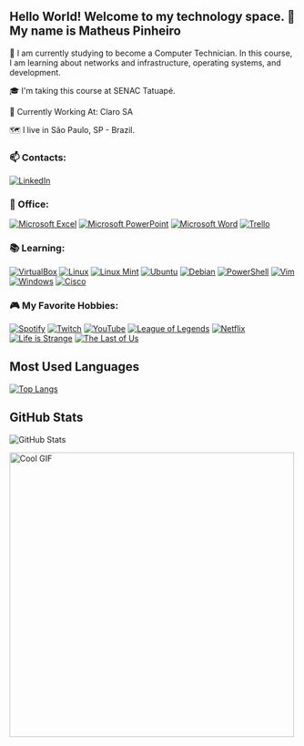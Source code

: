 ## Hello World! Welcome to my technology space. 👋 My name is Matheus Pinheiro

🌱 I am currently studying to become a Computer Technician. In this course, I am learning about networks and infrastructure, operating systems, and development.

🎓 I'm taking this course at SENAC Tatuapé.

📱 Currently Working At: Claro SA

🗺 I live in São Paulo, SP - Brazil.

### 📫 Contacts:

[![LinkedIn](https://img.shields.io/badge/-LinkedIn-0077B5?style=for-the-badge&logo=LinkedIn&logoColor=white)](in/felipe-dos-santos-aguiar-pereira-9a3a7624a)

### 🏢 Office:

[![Microsoft Excel](https://img.shields.io/badge/Microsoft%20Excel-217346?style=for-the-badge&logo=microsoft-excel&logoColor=white)](https://www.microsoft.com/pt-br/microsoft-365/excel)
[![Microsoft PowerPoint](https://img.shields.io/badge/Microsoft%20PowerPoint-B7472A?style=for-the-badge&logo=microsoft-powerpoint&logoColor=white)](https://www.microsoft.com/pt-br/microsoft-365/powerpoint)
[![Microsoft Word](https://img.shields.io/badge/Microsoft%20Word-2B579A?style=for-the-badge&logo=microsoft-word&logoColor=white)](https://www.microsoft.com/pt-br/microsoft-365/word)
[![Trello](https://img.shields.io/badge/Trello-0052CC?style=for-the-badge&logo=trello&logoColor=white)](https://trello.com)

### 📚 Learning:

[![VirtualBox](https://img.shields.io/badge/VirtualBox-183A7D?style=for-the-badge&logo=oracle&logoColor=white)](https://www.virtualbox.org)
[![Linux](https://img.shields.io/badge/Linux-FCC624?style=for-the-badge&logo=linux&logoColor=black)](https://www.linux.org)
[![Linux Mint](https://img.shields.io/badge/Linux%20Mint-87CF3D?style=for-the-badge&logo=linux-mint&logoColor=white)](https://linuxmint.com)
[![Ubuntu](https://img.shields.io/badge/Ubuntu-E95420?style=for-the-badge&logo=ubuntu&logoColor=white)](https://ubuntu.com)
[![Debian](https://img.shields.io/badge/Debian-A81D24?style=for-the-badge&logo=debian&logoColor=white)](https://www.debian.org)
[![PowerShell](https://img.shields.io/badge/PowerShell-5391FE?style=for-the-badge&logo=powershell&logoColor=white)](https://docs.microsoft.com/powershell/)
[![Vim](https://img.shields.io/badge/Vim-019733?style=for-the-badge&logo=vim&logoColor=white)](https://www.vim.org)
[![Windows](https://img.shields.io/badge/Windows-00A4EF?style=for-the-badge&logo=windows&logoColor=white)](https://www.microsoft.com/windows)
[![Cisco](https://img.shields.io/badge/Cisco-0056A0?style=for-the-badge&logo=cisco&logoColor=white)](https://www.cisco.com)

### 🎮 My Favorite Hobbies:


[![Spotify](https://img.shields.io/badge/Spotify-1DB954?style=for-the-badge&logo=spotify&logoColor=white)](https://www.spotify.com)
[![Twitch](https://img.shields.io/badge/Twitch-9146FF?style=for-the-badge&logo=twitch&logoColor=white)](https://www.twitch.tv)
[![YouTube](https://img.shields.io/badge/YouTube-FF0000?style=for-the-badge&logo=youtube&logoColor=white)](https://www.youtube.com)
[![League of Legends](https://img.shields.io/badge/League%20of%20Legends-FF4654?style=for-the-badge&logo=riot-games&logoColor=white)](https://www.leagueoflegends.com)
[![Netflix](https://img.shields.io/badge/Netflix-E50914?style=for-the-badge&logo=netflix&logoColor=white)](https://www.netflix.com)
[![Life is Strange](https://img.shields.io/badge/Life%20is%20Strange-1E90FF?style=for-the-badge&logo=life-is-strange&logoColor=white)](https://www.lifeisstrange.com)
[![The Last of Us](https://img.shields.io/badge/The%20Last%20of%20Us-0E5E6C?style=for-the-badge&logo=the-last-of-us&logoColor=white)](https://www.thelastofus.playstation.com)

## Most Used Languages
[![Top Langs](https://github-readme-stats.vercel.app/api/top-langs/?username=matheuspoliveiraa&layout=compact&theme=radical)](https://github.com/seuusuario)

## GitHub Stats
![GitHub Stats](https://github-readme-stats.vercel.app/api?username=dev-felpss&show_icons=true&theme=radical)

<img src="https://media.giphy.com/media/j5oP7zSilio3SewxAA/giphy.gif?cid=790b7611cgez05fmbv48vlihp0nt8t39rs2vrgjbgdv25p5u&ep=v1_gifs_search&rid=giphy.gif&ct=g" alt="Cool GIF" width="500"/>

<!--
**dev-felpss/dev-felpss** is a ✨ _special_ ✨ repository because its `README.md` (this file) appears on your GitHub profile.

Here are some ideas to get you started:

- 🔭 I’m currently working on ...
- 🌱 I’m currently learning ...
- 👯 I’m looking to collaborate on ...
- 🤔 I’m looking for help with ...
- 💬 Ask me about ...
- 📫 How to reach me: ...
- 😄 Pronouns: ...
- ⚡ Fun fact: ...
-->
